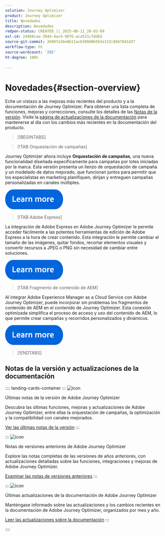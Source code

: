 ```yaml
---
solution: Journey Optimizer
product: Journey Optimizer
title: Novedades
description: Novedades
redpen-status: CREATED_||_2025-08-11_20-03-09
exl-id: 24460cae-3944-4ac4-9076-aca521cfddbd
source-git-commit: 2b907a3be8b11ac6308d0b563e122c88478d1d37
workflow-type: ht
source-wordcount: '292'
ht-degree: 100%

---
```


# Novedades{#section-overview}

Eche un vistazo a las mejoras más recientes del producto y a la documentación de Journey Optimizer. Para obtener una lista completa de funciones, mejoras y correcciones, consulte los detalles de las [Notas de la versión](../using/rn/release-notes.md). Visite la [página de actualizaciones de la documentación](../using/rn/documentation-updates.md) para mantenerse al día con los cambios más recientes en la documentación del producto.

>[!BEGINTABS]

>[!TAB Orquestación de campañas]

Journey Optimizer ahora incluye **Orquestación de campañas**, una nueva funcionalidad diseñada específicamente para campañas por lotes iniciadas por la marca. Esta versión presenta un lienzo de orquestación de campaña y un modelado de datos mejorado, que funcionan juntos para permitir que los especialistas en marketing planifiquen, dirijan y entreguen campañas personalizadas en canales múltiples.

[![Más información](../using/assets/do-not-localize/learn-more-button.svg)](../using/orchestrated/gs-orchestrated-campaigns.md)

>[!TAB Adobe Express]

La integración de Adobe Express en Adobe Journey Optimizer le permite acceder fácilmente a las potentes herramientas de edición de Adobe Express a la hora de crear contenido. Esta integración le permite cambiar el tamaño de las imágenes, quitar fondos, recortar elementos visuales y convertir recursos a JPEG o PNG sin necesidad de cambiar entre soluciones.

[![Más información](../using/assets/do-not-localize/learn-more-button.svg)](../using/integrations/express.md)

<!--
>[!TAB AI Assistant]

Immerse yourself in a hands-on experience with our [AI Assistant](../help/using/content-management/gs-generative.md) live feature preview, designed to let you explore its features firsthand and fully understand its capabilities.

[![learn more](../using/assets/do-not-localize/try-it-button.svg)](https://experienceleague.adobe.com/es/apps/journey-optimizer/ai-assistant-content-accelerator){target="_blank"}-->

>[!TAB Fragmento de contenido de AEM]

Al integrar Adobe Experience Manager as a Cloud Service con Adobe Journey Optimizer, puede incorporar sin problemas los fragmentos de contenido de AEM en el contenido de Journey Optimizer. Esta conexión optimizada simplifica el proceso de acceso y uso del contenido de AEM, lo que permite crear campañas y recorridos personalizados y dinámicos.

[![Más información](../using/assets/do-not-localize/learn-more-button.svg)](../using/integrations/aem-fragments.md)


>[!ENDTABS]

## Notas de la versión y actualizaciones de la documentación

:::: landing-cards-container
:::
![icon](https://cdn.experienceleague.adobe.com/icons/list-check.svg?lang=es)

Últimas notas de la versión de Adobe Journey Optimizer 

Descubra las últimas funciones, mejoras y actualizaciones de Adobe Journey Optimizer, entre ellas la orquestación de campañas, la optimización y la compatibilidad con canales mejorados.

[Ver las últimas notas de la versión](../using/rn/release-notes.md)
:::

:::
![icon](https://cdn.experienceleague.adobe.com/icons/book.svg?lang=es)

Notas de versiones anteriores de Adobe Journey Optimizer

Explore las notas completas de las versiones de años anteriores, con actualizaciones detalladas sobre las funciones, integraciones y mejoras de Adobe Journey Optimizer.

[Examinar las notas de versiones anteriores](previous-rn-new-landing-page.md)
:::

:::
![icon](https://cdn.experienceleague.adobe.com/icons/book.svg?lang=es)

Últimas actualizaciones de la documentación de Adobe Journey Optimizer

Manténgase informado sobre las actualizaciones y los cambios recientes en la documentación de Adobe Journey Optimizer, organizados por mes y año.

[Leer las actualizaciones sobre la documentación](../using/rn/documentation-updates.md)
:::

::::
